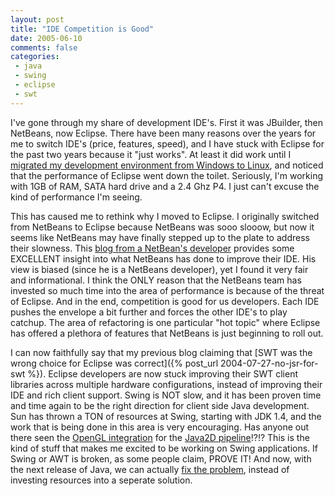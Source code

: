 ```yaml
---
layout: post
title: "IDE Competition is Good"
date: 2005-06-10
comments: false
categories:
 - java
 - swing
 - eclipse
 - swt
---
```


I've gone through my share of development IDE's. First it was JBuilder, then NetBeans, now Eclipse. There have been many reasons over the years for me to switch IDE's (price, features, speed), and I have stuck with Eclipse for the past two years because it "just works". At least it did work until I [migrated my development environment from Windows to Linux](http://www.jroller.com/page/wireframe/20050113#legal_beagle), and noticed that the performance of Eclipse went down the toilet. Seriously, I'm working with 1GB of RAM, SATA hard drive and a 2.4 Ghz P4. I just can't excuse the kind of performance I'm seeing.



This has caused me to rethink why I moved to Eclipse. I originally switched from NetBeans to Eclipse because NetBeans was sooo slooow, but now it seems like NetBeans may have finally stepped up to the plate to address their slowness. This [blog from a NetBean's developer](http://cld.blog-city.com/read/1126337.htm) provides some EXCELLENT insight into what NetBeans has done to improve their IDE. His view is biased (since he is a NetBeans developer), yet I found it very fair and informational. I think the ONLY reason that the NetBeans team has invested so much time into the area of performance is because of the threat of Eclipse. And in the end, competition is good for us developers. Each IDE pushes the envelope a bit further and forces the other IDE's to play catchup. The area of refactoring is one particular "hot topic" where Eclipse has offered a plethora of features that NetBeans is just beginning to roll out.



I can now faithfully say that my previous blog claiming that
[SWT was the wrong choice for Eclipse was correct]({% post_url 2004-07-27-no-jsr-for-swt %}).
Eclipse developers are now stuck improving their SWT client libraries across multiple hardware configurations, instead of improving their IDE and rich client support. Swing is NOT slow, and it has been proven time and time again to be the right direction for client side Java development. Sun has thrown a TON of resources at Swing, starting with JDK 1.4, and the work that is being done in this area is very encouraging. Has anyone out there seen the [OpenGL integration](http://today.java.net/pub/a/today/2004/11/12/graphics2d.html) for the [Java2D pipeline](http://weblogs.java.net/blog/campbell/archive/2005/03/strcrazy_improv_1.html)!?!? This is the kind of stuff that makes me excited to be working on Swing applications. If Swing or AWT is broken, as some people claim, PROVE IT! And now, with the next release of Java, we can actually [fix the problem](https://mustang.dev.java.net/collaborate.html), instead of investing resources into a seperate solution.

